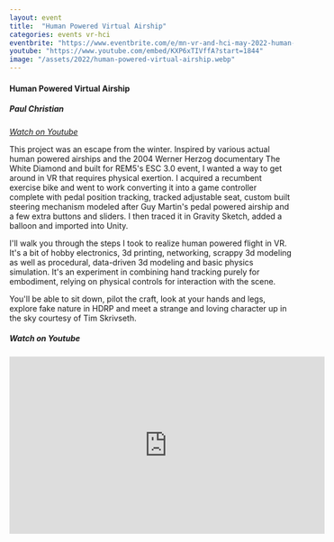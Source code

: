 ```yaml
---
layout: event
title:  "Human Powered Virtual Airship"
categories: events vr-hci
eventbrite: "https://www.eventbrite.com/e/mn-vr-and-hci-may-2022-human-powered-virtual-airship-tickets-343092969307"
youtube: "https://www.youtube.com/embed/KXP6xTIVffA?start=1844"
image: "/assets/2022/human-powered-virtual-airship.webp"
---
```



#### Human Powered Virtual Airship

##### Paul Christian

_[Watch on Youtube](https://youtu.be/KXP6xTIVffA?t=2819)_

This project was an escape from the winter. Inspired by various actual human powered airships and the 2004 Werner Herzog documentary The White Diamond and built for REM5's ESC 3.0 event, I wanted a way to get around in VR that requires physical exertion. I acquired a recumbent exercise bike and went to work converting it into a game controller complete with pedal position tracking, tracked adjustable seat, custom built steering mechanism modeled after Guy Martin's pedal powered airship and a few extra buttons and sliders. I then traced it in Gravity Sketch, added a balloon and imported into Unity.

I'll walk you through the steps I took to realize human powered flight in VR. It's a bit of hobby electronics, 3d printing, networking, scrappy 3d modeling as well as procedural, data-driven 3d modeling and basic physics simulation. It's an experiment in combining hand tracking purely for embodiment, relying on physical controls for interaction with the scene.

You'll be able to sit down, pilot the craft, look at your hands and legs, explore fake nature in HDRP and meet a strange and loving character up in the sky courtesy of Tim Skrivseth.

##### _Watch on Youtube_

<iframe width="560" height="315" src="https://www.youtube.com/embed/KXP6xTIVffA?start=1844" title="YouTube video player" frameborder="0" allow="accelerometer; autoplay; clipboard-write; encrypted-media; gyroscope; picture-in-picture" allowfullscreen></iframe>